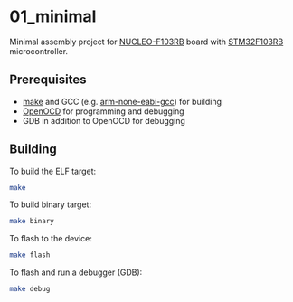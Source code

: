 # 01_minimal

Minimal assembly project for [NUCLEO-F103RB](https://www.st.com/en/evaluation-tools/nucleo-f103rb.html) board with [STM32F103RB](https://www.st.com/en/microcontrollers-microprocessors/stm32f103rb.html) microcontroller.

## Prerequisites

* [make](https://www.gnu.org/software/make/) and GCC (e.g. [arm-none-eabi-gcc](https://developer.arm.com/tools-and-software/open-source-software/developer-tools/gnu-toolchain/gnu-rm/downloads))
  for building
* [OpenOCD](http://openocd.org/) for programming and debugging
* GDB in addition to OpenOCD for debugging

## Building

To build the ELF target:

```bash
make
```

To build binary target:

```bash
make binary
```

To flash to the device:

```bash
make flash
```

To flash and run a debugger (GDB):

```bash
make debug
```
